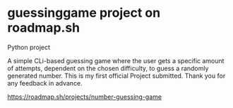 # guessinggame project on roadmap.sh
Python project

A simple CLi-based guessing game where the user gets a specific amount of attempts, dependent on the chosen difficulty, to guess a randomly generated number.
This is my first official Project submitted.
Thank you for any feedback in advance.

https://roadmap.sh/projects/number-guessing-game
